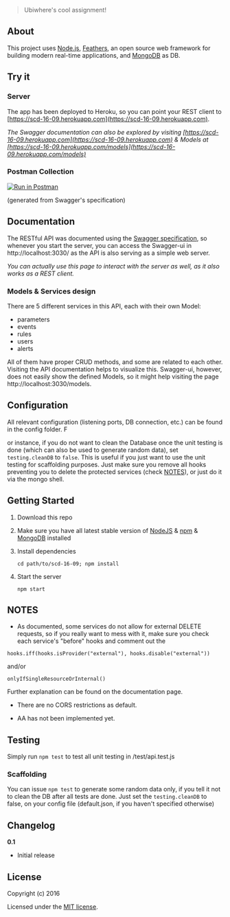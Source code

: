 > Ubiwhere&#39;s cool assignment!

## About

This project uses [Node.js](https://nodejs.org/en/), [Feathers](http://feathersjs.com), an open source web framework for building modern real-time applications, and [MongoDB](https://www.mongodb.com) as DB.

## Try it

### Server

The app has been deployed to Heroku, so you can point your REST client to [https://scd-16-09.herokuapp.com](https://scd-16-09.herokuapp.com).

*The Swagger documentation can also be explored by visiting [https://scd-16-09.herokuapp.com](https://scd-16-09.herokuapp.com) & Models at [https://scd-16-09.herokuapp.com/models](https://scd-16-09.herokuapp.com/models)*

### Postman Collection
[![Run in Postman](https://run.pstmn.io/button.svg)](https://app.getpostman.com/run-collection/90603e15923927ca622a)

(generated from Swagger's specification)

## Documentation

The RESTful API was documented using the [Swagger specification](http://swagger.io/), so whenever you start the server, you can access the Swagger-ui in http://localhost:3030/ as the API is also serving as a simple web server.

*You can actually use this page to interact with the server as well, as it also works as a REST client.*

### Models & Services design

There are 5 different services in this API, each with their own Model:
* parameters
* events
* rules
* users
* alerts

All of them have proper CRUD methods, and some are related to each other. Visiting the API documentation helps to visualize this. Swagger-ui, however, does not easily show the defined Models, so it might help visiting the page http://localhost:3030/models.

## Configuration

All relevant configuration (listening ports, DB connection, etc.) can be found in the config folder. F

or instance, if you do not want to clean the Database once the unit testing is done (which can also be used to generate random data),
set `testing.cleanDB` to `false`. This is useful if you just want to use the unit testing for scaffolding purposes. Just make sure you remove all hooks preventing you to delete the protected services (check [NOTES](#notes)), or just do it via the mongo shell.


## Getting Started

1. Download this repo

2. Make sure you have all latest stable version of [NodeJS](https://nodejs.org/) & [npm](https://www.npmjs.com/) & [MongoDB](https://www.mongodb.com/download-center?jmp=nav) installed

3. Install dependencies

    ```
    cd path/to/scd-16-09; npm install
    ```

4. Start the server

    ```
    npm start
    ```

## NOTES

* As documented, some services do not allow for external DELETE requests, so if you really want to mess with it, make sure you check each service's "before" hooks and comment out the
```
hooks.iff(hooks.isProvider("external"), hooks.disable("external"))
```
and/or
```
onlyIfSingleResourceOrInternal()
```
Further explanation can be found on the documentation page.

* There are no CORS restrictions as default.

* AA has not been implemented yet.

## Testing

Simply run `npm test` to test all unit testing in /test/api.test.js
### Scaffolding

You can issue `npm test` to generate some random data only, if you tell it not to clean the DB after all tests are done. Just set the `testing.cleanDB` to false, on your config file (default.json, if you haven't specified otherwise)


## Changelog

__0.1__

- Initial release

## License

Copyright (c) 2016

Licensed under the [MIT license](LICENSE).
